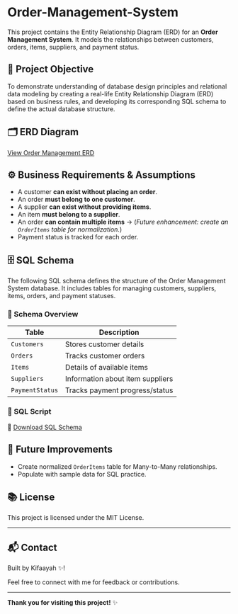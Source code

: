 # Order-Management-System

This project contains the Entity Relationship Diagram (ERD) for an **Order Management System**. It models the relationships between customers, orders, items, suppliers, and payment status.

## 📌 Project Objective

To demonstrate understanding of database design principles and relational data modeling by creating a real-life Entity Relationship Diagram (ERD) based on business rules, and developing its corresponding SQL schema to define the actual database structure.


## 🗂️ ERD Diagram

[View Order Management ERD](https://github.com/user-attachments/assets/bb66e83a-5817-44a5-b97a-9f15314a1ee5)

## ⚙️ Business Requirements & Assumptions

- A customer **can exist without placing an order**.
- An order **must belong to one customer**.
- A supplier **can exist without providing items**.
- An item **must belong to a supplier**.
- An order **can contain multiple items** → (*Future enhancement: create an `OrderItems` table for normalization.*)
- Payment status is tracked for each order.


## 🗄️ SQL Schema

The following SQL schema defines the structure of the Order Management System database. It includes tables for managing customers, suppliers, items, orders, and payment statuses.



### 📌 Schema Overview

| Table          | Description                       |
|----------------|-----------------------------------|
| `Customers`    | Stores customer details           |
| `Orders`       | Tracks customer orders            |
| `Items`        | Details of available items        |
| `Suppliers`    | Information about item suppliers  |
| `PaymentStatus`| Tracks payment progress/status    |




### 📝 SQL Script

📄 [Download SQL Schema](./sql/order_management_schema.sql)





## 📄 Future Improvements
- Create normalized `OrderItems` table for Many-to-Many relationships.
- Populate with sample data for SQL practice.

## 📚 License

This project is licensed under the MIT License.

---
## 📬 Contact

Built by Kifaayah ✨!

Feel free to connect with me for feedback or contributions.

---

**Thank you for visiting this project!** ✨

